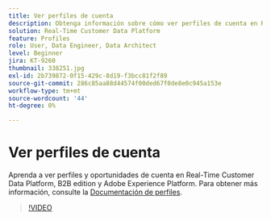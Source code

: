 ```yaml
---
title: Ver perfiles de cuenta
description: Obtenga información sobre cómo ver perfiles de cuenta en Real-Time CDP B2B edition.
solution: Real-Time Customer Data Platform
feature: Profiles
role: User, Data Engineer, Data Architect
level: Beginner
jira: KT-9260
thumbnail: 338251.jpg
exl-id: 2b739872-0f15-429c-8d19-f3bcc81f2f89
source-git-commit: 286c85aa88d44574f00ded67f0de8e0c945a153e
workflow-type: tm+mt
source-wordcount: '44'
ht-degree: 0%

---
```


# Ver perfiles de cuenta

Aprenda a ver perfiles y oportunidades de cuenta en Real-Time Customer Data Platform, B2B edition y Adobe Experience Platform. Para obtener más información, consulte la [Documentación de perfiles](https://experienceleague.adobe.com/docs/experience-platform/rtcdp/profile/profile-browse.html?lang=es).

>[!VIDEO](https://video.tv.adobe.com/v/3446580?learn=on&enablevpops&captions=spa)

